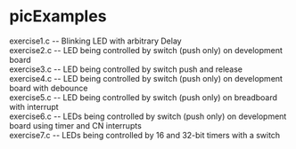 picExamples
===========
exercise1.c -- Blinking LED with arbitrary Delay <br>
exercise2.c -- LED being controlled by switch (push only) on development board <br>
exercise3.c -- LED being controlled by switch push and release <br>
exercise4.c -- LED being controlled by switch (push only) on development board with debounce <br>
exercise5.c -- LED being controlled by switch (push only) on breadboard with interrupt <br>
exercise6.c -- LEDs being controlled by switch (push only) on development board using timer and CN interrupts <br>
exercise7.c -- LEDs being controlled by 16 and 32-bit timers with a switch <br>
